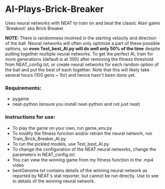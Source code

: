 # AI-Plays-Brick-Breaker
Uses neural networks with NEAT to train on and beat the classic Atari game 'Breakout' aka Brick Breaker.

**NOTE:** There is randomness involved in the starting velocity and direction of the ball. Neural networks will often only optimize a part of these possible options, so **even Test_best_AI.py will do well only 50% of the time** despite putting together multiple neural networks. To get the perfect AI, train for more generations (default is at 300) after removing the fitness threshold from NEAT_config.txt, or create neural networks for each random option of the ball and put the best of each together. Note that this will likely take several hours (100 gens ~ 1hr) and hence hasn't been done yet.

### Requirements:
 * pygame
 * neat-python (ensure you install neat-python and not just neat)

### Instructions for use:
 * To play the game on your own, run game_env.py
 * To modify the fitness function and/or retrain the neural network, run Train_Brick_Breaker_AI.py
 * To run the pickled models, use Test_best_AI.py
 * To change the configuration of the NEAT neural networks, change the parameters in NEAT_config.txt
 * You can view the winning game from my fitness function in the .mp4 video
 * bestGenome.txt contains details of the winning neural network as reported by NEAT's stat reporter, but cannot be run directly. Use to see to details of the winning neural network.
